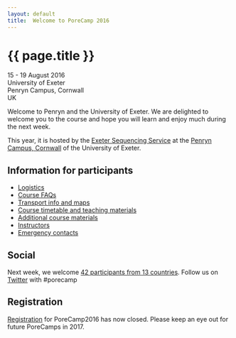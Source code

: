```yaml
---
layout: default
title:  Welcome to PoreCamp 2016
---
```


# {{ page.title }}

15 - 19 August 2016  
University of Exeter  
Penryn Campus, Cornwall  
UK

Welcome to Penryn and the University of Exeter. We are delighted to welcome you to the course and hope you will learn and enjoy much during the next week. 

This year, it is hosted by the [Exeter Sequencing Service](http://sequencing.exeter.ac.uk/) at the [Penryn Campus, Cornwall](http://www.exeter.ac.uk/visit/campuses/penryn/) of the University of Exeter.

## Information for participants

- [Logistics](logistics.html)
- [Course FAQs](faqs.html)
- [Transport info and maps](maps.html)
- [Course timetable and teaching materials](timetable.html)
- [Additional course materials](additionalcoursematerials.html)
- [Instructors](instructors.html)
- [Emergency contacts](contacts.html)

## Social

Next week, we welcome [42 participants from 13 countries](image/participantspercountry.png). Follow us on [Twitter](https://twitter.com/search?q=%23porecamp&src=typd) with #porecamp

## Registration

[Registration](http://www.exeter.ac.uk/news/events/details/index.php?event=5790) for PoreCamp2016 has now closed. Please keep an eye out for future PoreCamps in 2017.
